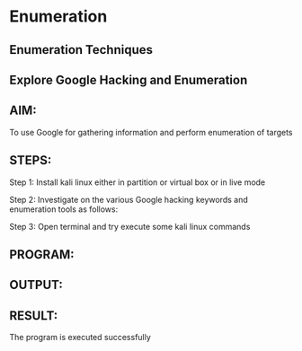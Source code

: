# Enumeration 
## Enumeration Techniques

## Explore Google Hacking and Enumeration
## AIM:
To use Google for gathering information and perform enumeration of targets

## STEPS:
Step 1:
Install kali linux either in partition or virtual box or in live mode

Step 2:
Investigate on the various Google hacking keywords and enumeration tools as follows:

Step 3:
Open terminal and try execute some kali linux commands
## PROGRAM:
## OUTPUT:
## RESULT:
The program is executed successfully
